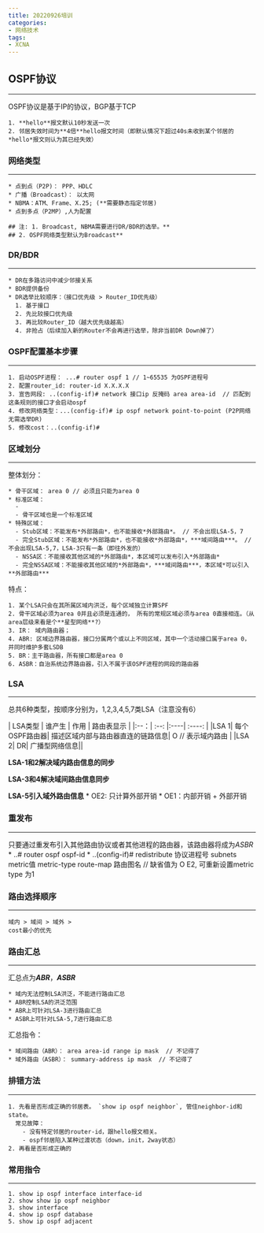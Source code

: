 ```yaml
---
title: 20220926培训
categories:
- 网络技术
tags: 
- XCNA
---
```



## OSPF协议
---
OSPF协议是基于IP的协议，BGP基于TCP

    1. **hello**报文默认10秒发送一次
    2. 邻居失效时间为**4倍**hello报文时间（即默认情况下超过40s未收到某个邻居的*hello*报文则认为其已经失效）

### 网络类型
---
    * 点到点（P2P)： PPP、HDLC
    * 广播（Broadcast）： 以太网
    * NBMA：ATM、Frame、X.25; (**需要静态指定邻居)
    * 点到多点（P2MP）,人为配置

    ## 注: 1. Broadcast, NBMA需要进行DR/BDR的选举。**
    ## 2. OSPF网络类型默认为Broadcast**

### DR/BDR
---
    * DR在多路访问中减少邻接关系
    * BDR提供备份
    * DR选举比较顺序：（接口优先级 > Router_ID优先级）
      1. 基于接口
      2. 先比较接口优先级
      3. 再比较Router_ID（越大优先级越高）
      4. 非抢占（后续加入新的Router不会再进行选举，除非当前DR Down掉了）

### OSPF配置基本步骤
---
    1. 启动OSPF进程： ...# router ospf 1 // 1~65535 为OSPF进程号
    2. 配置router_id: router-id X.X.X.X
    3. 宣告网段: ..(config-if)# network 接口ip 反掩码 area area-id  // 匹配到这条规则的接口才会启动ospf
    4. 修改网络类型：...(config-if)# ip ospf network point-to-point (P2P网络无需选举DR)
    5. 修改cost：..(config-if)# 

### 区域划分
---
整体划分：

    * 骨干区域： area 0 // 必须且只能为area 0
    * 标准区域： 
      - 
      - 骨干区域也是一个标准区域
    * 特殊区域：
      - Stub区域：不能发布*外部路由*，也不能接收*外部路由*。 // 不会出现LSA-5，7
      - 完全Stub区域：不能发布*外部路由*，也不能接收*外部路由*，***域间路由***。 // 不会出现LSA-5,7，LSA-3只有一条（即往外发的）
      - NSSA区：不能接收其他区域的*外部路由*，本区域可以发布引入*外部路由*
      - 完全NSSA区域：不能接收其他区域的*外部路由*，***域间路由***，本区域*可以引入**外部路由***


特点：

    1. 某个LSA只会在其所属区域内洪泛，每个区域独立计算SPF
    2. 骨干区域必须为area 0并且必须是连通的， 所有的常规区域必须与area 0直接相连。（从area层级来看是个**星型网络**?）
    3. IR： 域内路由器；
    4. ABR: 区域边界路由器，接口分属两个或以上不同区域，其中一个活动接口属于area 0，并同时维护多套LSDB
    5. BR：主干路由器，所有接口都是area 0
    6. ASBR：自治系统边界路由器，引入不属于该OSPF进程的网段的路由器

### LSA
---
总共6种类型，按顺序分别为，1,2,3,4,5,7类LSA（注意没有6）
   
| LSA类型 | 谁产生 | 作用 | 路由表显示 |
|:--：| :--:    |:----| :----:  |
|LSA 1| 每个OSPF路由器| 描述区域内部与路由器直连的链路信息| O // 表示域内路由 |
|LSA 2| DR| 广播型网络信息||

**LSA-1和2解决域内路由信息的同步**
<br>

**LSA-3和4解决域间路由信息同步**
<br>

**LSA-5引入域外路由信息**
    * OE2: 只计算外部开销
    * OE1：内部开销 + 外部开销
<br>

### 重发布
---
只要通过重发布引入其他路由协议或者其他进程的路由器，该路由器将成为*ASBR*
    * ..# router ospf ospf-id
    * ..(config-if)# redistribute 协议进程号 subnets metric值  metric-type route-map 路由图名 // 缺省值为 O E2, 可重新设置metric type 为1

### 路由选择顺序
---
    域内 > 域间 > 域外 > 
    cost最小的优先

### 路由汇总
---
汇总点为***ABR***，***ASBR***

    * 域内无法控制LSA洪泛，不能进行路由汇总
    * ABR控制LSA的洪泛范围 
    * ABR上可针对LSA-3进行路由汇总
    * ASBR上可针对LSA-5,7进行路由汇总

汇总指令：

    * 域间路由（ABR）： area area-id range ip mask  // 不记得了
    * 域外路由（ASBR）： summary-address ip mask  // 不记得了


### 排错方法
---

    1. 先看是否形成正确的邻居表。 `show ip ospf neighbor`, 管住neighbor-id和state。
      常见故障：
        - 没有特定邻居的router-id，跟hello报文相关。
        - ospf邻居陷入某种过渡状态（down，init，2way状态）
    2. 再看是否形成正确的
      

### 常用指令
---
    1. show ip ospf interface interface-id
    2. show show ip ospf neighbor
    3. show interface
    4. show ip ospf database
    5. show ip ospf adjacent